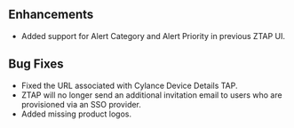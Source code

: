 ## Enhancements
- Added support for Alert Category and Alert Priority in previous ZTAP UI.

## Bug Fixes
- Fixed the URL associated with Cylance Device Details TAP.
- ZTAP will no longer send an additional invitation email to users who are provisioned via an SSO provider.
- Added missing product logos.
